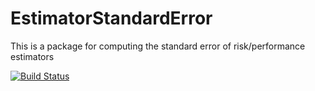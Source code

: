 # EstimatorStandardError
This is a package for computing the standard error of risk/performance estimators

[![Build Status](https://travis-ci.org/chenx26/EstimatorStandardError.svg?branch=master)](https://travis-ci.org/chenx26/EstimatorStandardError)
